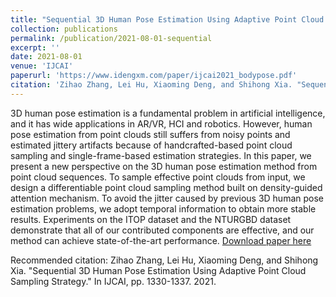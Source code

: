```yaml
---
title: "Sequential 3D Human Pose Estimation Using Adaptive Point Cloud Sampling Strategy"
collection: publications
permalink: /publication/2021-08-01-sequential
excerpt: ''
date: 2021-08-01
venue: 'IJCAI'
paperurl: 'https://www.idengxm.com/paper/ijcai2021_bodypose.pdf'
citation: 'Zihao Zhang, Lei Hu, Xiaoming Deng, and Shihong Xia. "Sequential 3D Human Pose Estimation Using Adaptive Point Cloud Sampling Strategy." In IJCAI, pp. 1330-1337. 2021.'
---
```

3D human pose estimation is a fundamental problem in artificial intelligence, and it has wide applications in AR/VR, HCI and robotics. However, human pose estimation from point clouds still suffers from noisy points and estimated jittery artifacts because of handcrafted-based point cloud sampling and single-frame-based estimation strategies. In this paper, we present a new perspective on the 3D human pose estimation method from point cloud sequences. To sample effective point clouds from input, we design a differentiable point cloud sampling method built on density-guided attention mechanism. To avoid the jitter caused by previous 3D human pose estimation problems, we adopt temporal information to obtain more stable results. Experiments on the ITOP dataset and the NTURGBD dataset demonstrate that all of our contributed components are effective, and our method can achieve state-of-the-art performance.
[Download paper here](https://www.idengxm.com/paper/ijcai2021_bodypose.pdf)

Recommended citation: Zihao Zhang, Lei Hu, Xiaoming Deng, and Shihong Xia. "Sequential 3D Human Pose Estimation Using Adaptive Point Cloud Sampling Strategy." In IJCAI, pp. 1330-1337. 2021.
